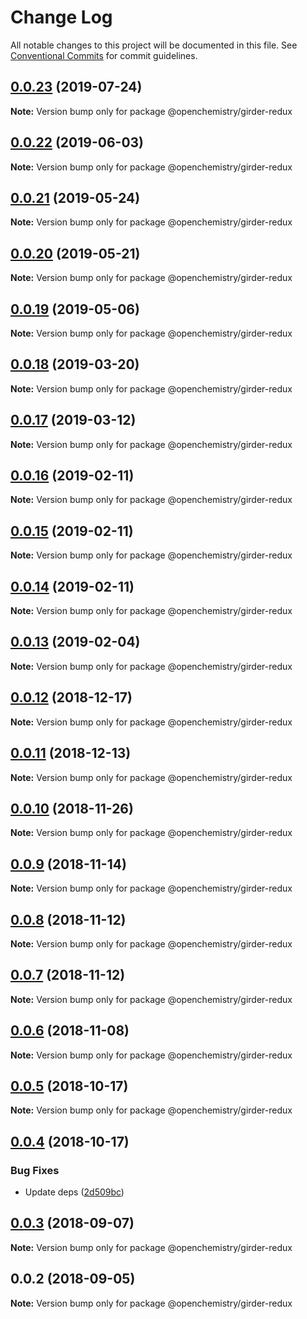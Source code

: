 # Change Log

All notable changes to this project will be documented in this file.
See [Conventional Commits](https://conventionalcommits.org) for commit guidelines.

## [0.0.23](https://github.com/OpenChemistry/oc-web-components/compare/@openchemistry/girder-redux@0.0.22...@openchemistry/girder-redux@0.0.23) (2019-07-24)

**Note:** Version bump only for package @openchemistry/girder-redux





## [0.0.22](https://github.com/OpenChemistry/oc-web-components/compare/@openchemistry/girder-redux@0.0.21...@openchemistry/girder-redux@0.0.22) (2019-06-03)

**Note:** Version bump only for package @openchemistry/girder-redux





## [0.0.21](https://github.com/OpenChemistry/oc-web-components/compare/@openchemistry/girder-redux@0.0.20...@openchemistry/girder-redux@0.0.21) (2019-05-24)

**Note:** Version bump only for package @openchemistry/girder-redux





## [0.0.20](https://github.com/OpenChemistry/oc-web-components/compare/@openchemistry/girder-redux@0.0.19...@openchemistry/girder-redux@0.0.20) (2019-05-21)

**Note:** Version bump only for package @openchemistry/girder-redux





## [0.0.19](https://github.com/OpenChemistry/oc-web-components/compare/@openchemistry/girder-redux@0.0.18...@openchemistry/girder-redux@0.0.19) (2019-05-06)

**Note:** Version bump only for package @openchemistry/girder-redux





## [0.0.18](https://github.com/OpenChemistry/oc-web-components/compare/@openchemistry/girder-redux@0.0.17...@openchemistry/girder-redux@0.0.18) (2019-03-20)

**Note:** Version bump only for package @openchemistry/girder-redux





## [0.0.17](https://github.com/OpenChemistry/oc-web-components/compare/@openchemistry/girder-redux@0.0.16...@openchemistry/girder-redux@0.0.17) (2019-03-12)

**Note:** Version bump only for package @openchemistry/girder-redux





## [0.0.16](https://github.com/OpenChemistry/oc-web-components/compare/@openchemistry/girder-redux@0.0.15...@openchemistry/girder-redux@0.0.16) (2019-02-11)

**Note:** Version bump only for package @openchemistry/girder-redux





## [0.0.15](https://github.com/OpenChemistry/oc-web-components/compare/@openchemistry/girder-redux@0.0.14...@openchemistry/girder-redux@0.0.15) (2019-02-11)

**Note:** Version bump only for package @openchemistry/girder-redux





## [0.0.14](https://github.com/OpenChemistry/oc-web-components/compare/@openchemistry/girder-redux@0.0.13...@openchemistry/girder-redux@0.0.14) (2019-02-11)

**Note:** Version bump only for package @openchemistry/girder-redux





## [0.0.13](https://github.com/OpenChemistry/oc-web-components/compare/@openchemistry/girder-redux@0.0.12...@openchemistry/girder-redux@0.0.13) (2019-02-04)

**Note:** Version bump only for package @openchemistry/girder-redux





## [0.0.12](https://github.com/OpenChemistry/oc-web-components/compare/@openchemistry/girder-redux@0.0.11...@openchemistry/girder-redux@0.0.12) (2018-12-17)

**Note:** Version bump only for package @openchemistry/girder-redux





## [0.0.11](https://github.com/OpenChemistry/oc-web-components/compare/@openchemistry/girder-redux@0.0.10...@openchemistry/girder-redux@0.0.11) (2018-12-13)

**Note:** Version bump only for package @openchemistry/girder-redux





## [0.0.10](https://github.com/OpenChemistry/oc-web-components/compare/@openchemistry/girder-redux@0.0.9...@openchemistry/girder-redux@0.0.10) (2018-11-26)

**Note:** Version bump only for package @openchemistry/girder-redux





## [0.0.9](https://github.com/OpenChemistry/oc-web-components/compare/@openchemistry/girder-redux@0.0.8...@openchemistry/girder-redux@0.0.9) (2018-11-14)

**Note:** Version bump only for package @openchemistry/girder-redux





## [0.0.8](https://github.com/OpenChemistry/oc-web-components/compare/@openchemistry/girder-redux@0.0.7...@openchemistry/girder-redux@0.0.8) (2018-11-12)

**Note:** Version bump only for package @openchemistry/girder-redux





## [0.0.7](https://github.com/OpenChemistry/oc-web-components/compare/@openchemistry/girder-redux@0.0.6...@openchemistry/girder-redux@0.0.7) (2018-11-12)

**Note:** Version bump only for package @openchemistry/girder-redux





## [0.0.6](https://github.com/OpenChemistry/oc-web-components/compare/@openchemistry/girder-redux@0.0.5...@openchemistry/girder-redux@0.0.6) (2018-11-08)

**Note:** Version bump only for package @openchemistry/girder-redux





## [0.0.5](https://github.com/OpenChemistry/oc-web-components/compare/@openchemistry/girder-redux@0.0.4...@openchemistry/girder-redux@0.0.5) (2018-10-17)

**Note:** Version bump only for package @openchemistry/girder-redux





## [0.0.4](https://github.com/OpenChemistry/oc-web-components/compare/@openchemistry/girder-redux@0.0.3...@openchemistry/girder-redux@0.0.4) (2018-10-17)


### Bug Fixes

* Update deps ([2d509bc](https://github.com/OpenChemistry/oc-web-components/commit/2d509bc))





<a name="0.0.3"></a>
## [0.0.3](https://github.com/OpenChemistry/oc-web-components/compare/@openchemistry/girder-redux@0.0.2...@openchemistry/girder-redux@0.0.3) (2018-09-07)




**Note:** Version bump only for package @openchemistry/girder-redux

<a name="0.0.2"></a>
## 0.0.2 (2018-09-05)




**Note:** Version bump only for package @openchemistry/girder-redux
